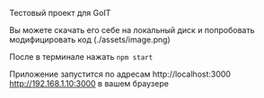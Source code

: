Тестовый проект для GoIT

Вы можете скачать его себе на локальный диск и попробовать модифицировать код
(./assets/image.png)

После в терминале нажать `npm start`

Приложение запустится по адресам http://localhost:3000 http://192.168.1.10:3000
в вашем браузере

